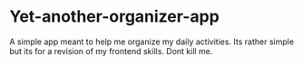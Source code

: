 # Yet-another-organizer-app
A simple app meant to help me organize my daily activities.
Its rather simple but its for a revision of my frontend skills.
Dont kill me.
